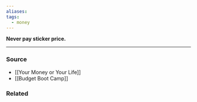 ```yaml
---
aliases: 
tags:
  - money
---
```

**Never pay sticker price.**

---

### Source
- [[Your Money or Your Life]]
- [[Budget Boot Camp]]

### Related